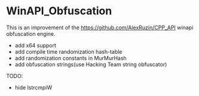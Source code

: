 # WinAPI_Obfuscation

This is an improvement of the https://github.com/AlexRuzin/CPP_API winapi obfuscation engine.

+ add x64 support
+ add compile time randomization hash-table
+ add randomization constants in MurMurHash
+ add obfuscation strings(use Hacking Team string obfuscator)

TODO:

+ hide lstrcmpiW
